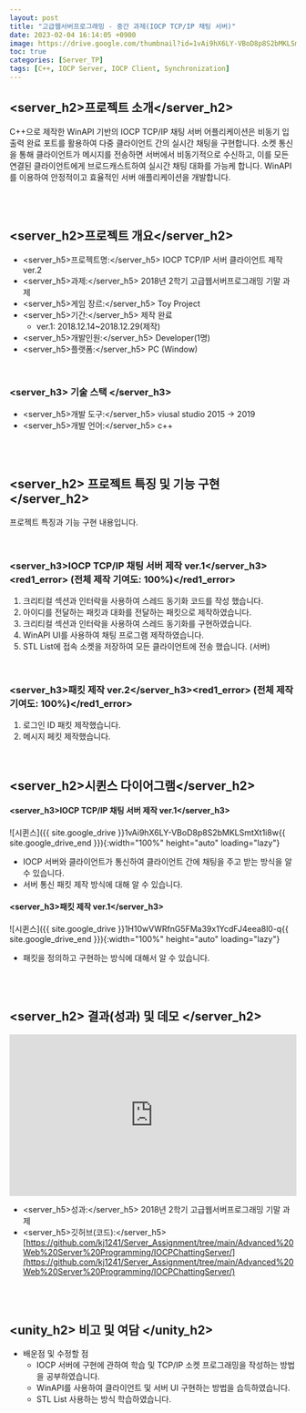 ```yaml
---
layout: post
title: "고급웹서버프로그래밍 - 중간 과제(IOCP TCP/IP 채팅 서버)"
date: 2023-02-04 16:14:05 +0900
image: https://drive.google.com/thumbnail?id=1vAi9hX6LY-VBoD8p8S2bMKLSmtXt1i8w
toc: true
categories: [Server_TP]
tags: [C++, IOCP Server, IOCP Client, Synchronization]
---
```


## <server_h2>프로젝트 소개</server_h2>

C++으로 제작한 WinAPI 기반의 IOCP TCP/IP 채팅 서버 어플리케이션은 비동기 입출력 완료 포트를 활용하여 다중 클라이언트 간의 실시간 채팅을 구현합니다. 소켓 통신을 통해 클라이언트가 메시지를 전송하면 서버에서 비동기적으로 수신하고, 이를 모든 연결된 클라이언트에게 브로드캐스트하여 실시간 채팅 대화를 가능케 합니다. WinAPI를 이용하여 안정적이고 효율적인 서버 애플리케이션을 개발합니다.

<br>
<br>

## <server_h2>프로젝트 개요</server_h2>

- <span><server_h5>프로젝트명:</server_h5> IOCP TCP/IP 서버 클라이언트 제작 ver.2</span>
- <span><server_h5>과제:</server_h5> 2018년 2학기 고급웹서버프로그래밍 기말 과제</span>
- <span><server_h5>게임 장르:</server_h5> Toy Project</span>
- <span><server_h5>기간:</server_h5> 제작 완료</span>
    - ver.1: 2018.12.14~2018.12.29(제작)
- <span><server_h5>개발인원:</server_h5> Developer(1명)</span>
- <span><server_h5>플랫폼:</server_h5> PC (Window)</span>

<br>

### <server_h3> 기술 스택 </server_h3>

- <span><server_h5>개발 도구:</server_h5> viusal studio 2015 → 2019  </span>
- <span><server_h5>개발 언어:</server_h5> c++  </span>

<br>
<br>

## <server_h2> 프로젝트 특징 및 기능 구현 </server_h2>

프로젝트 특징과 기능 구현 내용입니다.


<br>

### <server_h3>IOCP TCP/IP 채팅 서버 제작 ver.1</server_h3><red1_error> (전체 제작 기여도: 100%)</red1_error>

1. 크리티컬 섹션과 인터락을 사용하여 스레드 동기화 코드를 작성 했습니다.
2. 아이디를 전달하는 패킷과 대화를 전달하는 패킷으로 제작하였습니다.
3. 크리티컬 섹션과 인터락을 사용하여 스레드 동기화를 구현하였습니다.
4. WinAPI UI를 사용하여 채팅 프로그램 제작하였습니다.
5. STL List에 접속 소켓을 저장하여 모든 클라이언트에 전송 했습니다. (서버)    

<br>

### <server_h3>패킷 제작 ver.2</server_h3><red1_error> (전체 제작 기여도: 100%)</red1_error>

1. 로그인 ID 패킷 제작했습니다.
2. 메시지 페킷 제작했습니다.


<br>

## <server_h2>시퀸스 다이어그램</server_h2>

#### **<server_h3>IOCP TCP/IP 채팅 서버 제작 ver.1</server_h3>**

![시퀸스]({{ site.google_drive }}1vAi9hX6LY-VBoD8p8S2bMKLSmtXt1i8w{{ site.google_drive_end }}){:width="100%" height="auto" loading="lazy"}

- IOCP 서버와 클라이언트가 통신하여 클라이언트 간에 채팅을 주고 받는 방식을 알 수 있습니다.
- 서버 통신 패킷 제작 방식에 대해 알 수 있습니다.

#### **<server_h3>패킷 제작 ver.1</server_h3>** 

![시퀸스]({{ site.google_drive }}1H10wVWRfnG5FMa39x1YcdFJ4eea8l0-q{{ site.google_drive_end }}){:width="100%" height="auto" loading="lazy"}

- 패킷을 정의하고 구현하는 방식에 대해서 알 수 있습니다.


<br>
<br>

## <server_h2> 결과(성과) 및 데모 </server_h2>

<iframe width="100%" style="aspect-ratio:16/9" src="https://www.youtube.com/embed/THE9nnwgT3k" title="IOCP 채팅 서버 WinAPI 어플리케이션 개발" frameborder="0" allow="accelerometer; autoplay; clipboard-write; encrypted-media; gyroscope; picture-in-picture; web-share" allowfullscreen></iframe>

- <span><server_h5>성과:</server_h5> 2018년 2학기 고급웹서버프로그래밍 기말 과제 </span>
- <span><server_h5>깃허브(코드):</server_h5> [https://github.com/kj1241/Server_Assignment/tree/main/Advanced%20Web%20Server%20Programming/IOCPChattingServer/](https://github.com/kj1241/Server_Assignment/tree/main/Advanced%20Web%20Server%20Programming/IOCPChattingServer/)</span>

<br>
<br>

## <unity_h2> 비고 및 여담 </unity_h2>

- 배운점 및 수정할 점
    - IOCP 서버에 구현에 관하여 학습 및 TCP/IP 소켓 프로그래밍을 작성하는 방법을 공부하였습니다.
    - WinAPI를 사용하여 클라이언트 및 서버 UI 구현하는 방법을 습득하였습니다.
    - STL List 사용하는 방식 학습하였습니다.